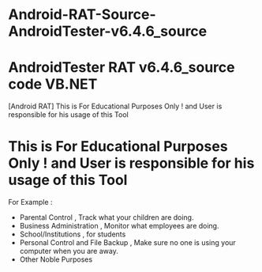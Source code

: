 # Android-RAT-Source-AndroidTester-v6.4.6_source
# AndroidTester RAT v6.4.6_source code VB.NET
 [Android RAT]
 This is For Educational Purposes Only ! and User is responsible for his usage of this Tool

# This is For Educational Purposes Only ! and User is responsible for his usage of this Tool

For Example : 
- Parental Control , Track what your children are doing.
- Business Administration , Monitor what employees are doing.
- School/Institutions , for students
- Personal Control and File Backup , Make sure no one is using your computer when you are away.
- Other Noble Purposes


